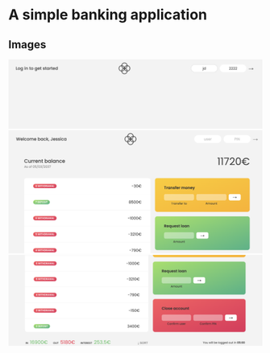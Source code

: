 # A simple banking application

## Images

![](./images/image2.png)
![](./images/image3.png)
![](./images/image4.png)
